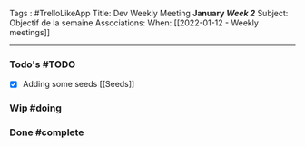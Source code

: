 Tags : #TrelloLikeApp
Title: Dev Weekly Meeting  **January *Week 2***
Subject: Objectif de la semaine
Associations: 
When: [[2022-01-12 - Weekly meetings]]

---
### Todo's #TODO 

-[X] Adding some seeds [[Seeds]]

### Wip #doing



### Done #complete 